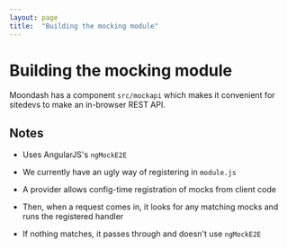 ```yaml
---
layout: page
title:  "Building the mocking module"
---
```


# Building the mocking module

Moondash has a component ``src/mockapi`` which makes it convenient for 
sitedevs to make an in-browser REST API.

## Notes

- Uses AngularJS's ``ngMockE2E``

- We currently have an ugly way of registering in ``module.js``

- A provider allows config-time registration of mocks from client code

- Then, when a request comes in, it looks for any matching mocks and 
runs the registered handler

- If nothing matches, it passes through and doesn't use ``ngMockE2E``